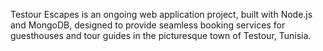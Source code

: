 Testour Escapes is an ongoing web application project, built with Node.js and MongoDB, designed to provide seamless booking services for guesthouses and tour guides in the picturesque town of Testour, Tunisia.
